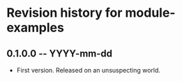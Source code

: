 # Revision history for module-examples

## 0.1.0.0 -- YYYY-mm-dd

* First version. Released on an unsuspecting world.
